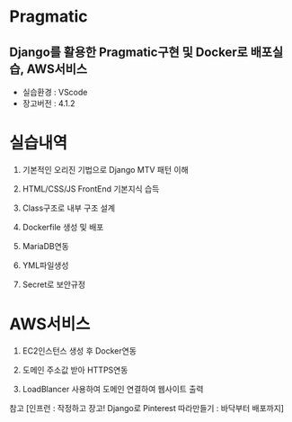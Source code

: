 # Pragmatic
## Django를 활용한 Pragmatic구현 및 Docker로 배포실습, AWS서비스

- 실습환경 : VScode
- 장고버전 : 4.1.2

# 실습내역

1. 기본적인 오리진 기법으로 Django MTV 패턴 이해

2. HTML/CSS/JS FrontEnd 기본지식 습득

3. Class구조로 내부 구조 설계

4. Dockerfile 생성 및 배포

5. MariaDB연동

6. YML파일생성

7. Secret로 보안규정


# AWS서비스

1. EC2인스턴스 생성 후 Docker연동

2. 도메인 주소값 받아 HTTPS연동

3. LoadBlancer 사용하여 도메인 연결하여 웹사이트 출력

참고 [인프런 : 작정하고 장고! Django로 Pinterest 따라만들기 : 바닥부터 배포까지]
